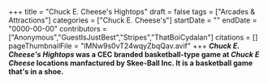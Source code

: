 +++
title = "Chuck E. Cheese's Hightops"
draft = false
tags = ["Arcades & Attractions"]
categories = ["Chuck E. Cheese's"]
startDate = ""
endDate = "0000-00-00"
contributors = ["Anonymous","GuestIsJustBest","Stripes","ThatBoiCydalan"]
citations = []
pageThumbnailFile = "lMNw9s0vT24wqyZbqQav.avif"
+++
***Chuck E. Cheese's Hightops* was a CEC branded basketball-type game at *Chuck E Cheese* locations manfactured by Skee-Ball Inc. It is a basketball game that's in a shoe.**
